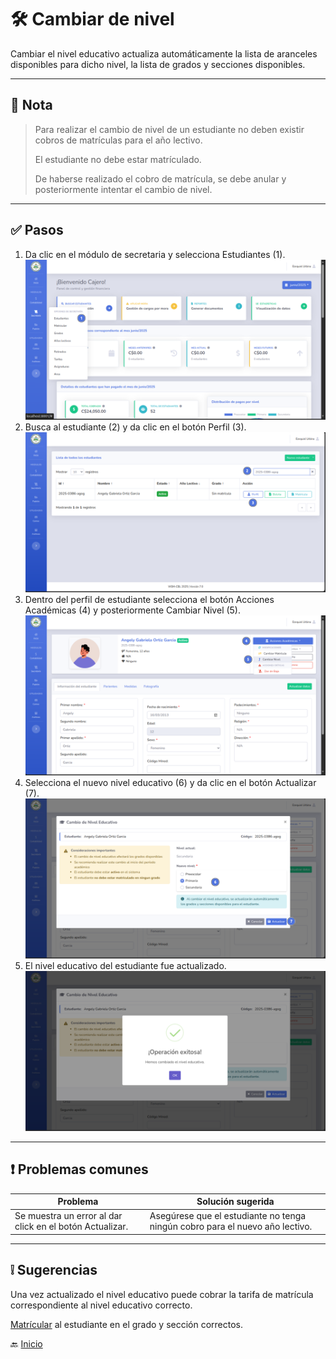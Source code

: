 # 🛠️ Cambiar de nivel

Cambiar el nivel educativo actualiza automáticamente la lista de aranceles disponibles
para dicho nivel, la lista de grados y secciones disponibles.

---

## 📝 Nota

> Para realizar el cambio de nivel de un estudiante no deben existir cobros de matrículas para el año lectivo.
>
> El estudiante no debe estar matrículado.
>
> De haberse realizado el cobro de matrícula, se debe anular y posteriormente intentar el cambio de nivel.
---

## ✅ Pasos

1. Da clic en el módulo de secretaria y selecciona Estudiantes (1).
   ![Ir al listado](../../assets/Cambio%20de%20matricula/Cambio1.png)
2. Busca al estudiante (2) y da clic en el botón Perfil (3).
   ![Ir al listado](../../assets/Cambio%20de%20nivel/Cambio1.png)
3. Dentro del perfil de estudiante selecciona el botón Acciones Académicas (4) y posteriormente Cambiar Nivel (5).
   ![Ir al listado](../../assets/Cambio%20de%20nivel/Cambio2.png)
4. Selecciona el nuevo nivel educativo (6) y da clic en el botón Actualizar (7).
   ![Ir al listado](../../assets/Cambio%20de%20nivel/Cambio3.png)
5. El nivel educativo del estudiante fue actualizado.
   ![Ir al listado](../../assets/Cambio%20de%20nivel/Cambio4.png)

---

<div style="page-break-after: always;"></div>

## ❗ Problemas comunes

| Problema                                                 | Solución sugerida                                                            |
|----------------------------------------------------------|------------------------------------------------------------------------------|
| Se muestra un error al dar click en el botón Actualizar. | Asegúrese que el estudiante no tenga ningún cobro para el nuevo año lectivo. |

---

## ❕ Sugerencias

Una vez actualizado el nivel educativo puede cobrar la tarifa de matrícula correspondiente al nivel educativo correcto.

[Matrícular](../secretaria/Matricular%20estudiante.md) al estudiante en el grado y sección correctos.

🔙 [Inicio](../../Index.md)





